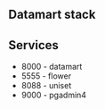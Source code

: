 Datamart stack
--------------

Services
--------
 
 - 8000 - datamart 
 - 5555 - flower
 - 8088 - uniset
 - 9000 - pgadmin4

